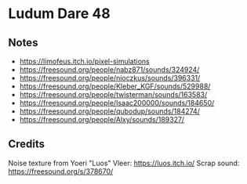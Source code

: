 # Ludum Dare 48

## Notes

 - https://limofeus.itch.io/pixel-simulations
 - https://freesound.org/people/nabz871/sounds/324924/
 - https://freesound.org/people/nioczkus/sounds/396331/
 - https://freesound.org/people/Kleber_KGF/sounds/529988/
 - https://freesound.org/people/twisterman/sounds/163583/
 - https://freesound.org/people/Isaac200000/sounds/184650/
 - https://freesound.org/people/qubodup/sounds/184274/
 - https://freesound.org/people/Alxy/sounds/189327/

## Credits

Noise texture from Yoeri "Luos" Vleer: https://luos.itch.io/
Scrap sound: https://freesound.org/s/378670/
